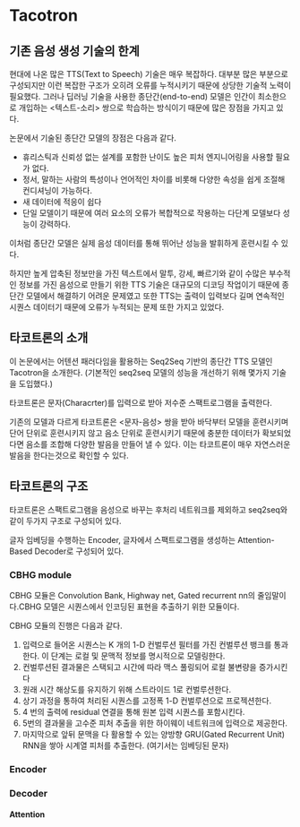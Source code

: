 # Tacotron

## 기존 음성 생성 기술의 한계

현대에 나온 많은 TTS(Text to Speech) 기술은 매우 복잡하다. 대부분 많은 부분으로 구성되지만 이런 복잡한 구조가 오히려 오류를 누적시키기 때문에 상당한 기술적 노력이 필요했다. 그러나 딥러닝 기술을 사용한 종단간(end-to-end) 모델은 인간이 최소한으로 개입하는 <텍스트-소리> 쌍으로 학습하는 방식이기 때문에 많은 장점을 가지고 있다.

논문에서 기술된 종단간 모델의 장점은 다음과 같다.

- 휴리스틱과 신뢰성 없는 설계를 포함한 난이도 높은 피처 엔지니어링을 사용할 필요가 없다.
- 정서, 말하는 사람의 특성이나 언어적인 차이를 비롯해 다양한 속성을 쉽게 조절해 컨디셔닝이 가능하다.
- 새 데이터에 적응이 쉽다
- 단일 모델이기 때문에 여러 요소의 오류가 복합적으로 작용하는 다단계 모델보다 성능이 강력하다.

이처럼 종단간 모델은 실제 음성 데이터를 통해 뛰어난 성능을 발휘하게 훈련시킬 수 있다.

하지만 높게 압축된 정보만을 가진 텍스트에서 말투, 강세, 빠르기와 같이 수많은 부수적인 정보를 가진 음성으로 만들기 위한 TTS 기술은 대규모의 디코딩 작업이기 때문에 종단간 모델에서 해결하기 어려운 문제였고 또한 TTS는 출력이 입력보다 길며 연속적인 시퀀스 데이터기 때문에 오류가 누적되는 문제 또한 가지고 있었다. 

## 타코트론의 소개
이 논문에서는 어텐션 패러다임을 활용하는 Seq2Seq 기반의 종단간 TTS 모델인 Tacotron을 소개한다. (기본적인 seq2seq 모델의 성능을 개선하기 위해 몇가지 기술을 도입했다.) 

타코트론은 문자(Characrter)를 입력으로 받아 저수준 스팩트로그램을 출력한다. 

기존의 모델과 다르게 타코트론은 <문자-음성> 쌍을 받아 바닥부터 모델을 훈련시키며 단어 단위로 훈련시키지 않고 음소 단위로 훈련시키기 때문에 충분한 데이터가 확보되었다면 음소를 조합해 다양한 발음을 만들어 낼 수 있다. 이는 타코트론이 매우 자연스러운 발음을 한다는것으로 확인할 수 있다.

## 타코트론의 구조

타코트론은 스팩트로그램을 음성으로 바꾸는 후처리 네트워크를 제외하고 seq2seq와 같이 두가지 구조로 구성되어 있다. 

글자 임베딩을 수행하는 Encoder, 글자에서 스팩트로그램을 생성하는 Attention-Based Decoder로 구성되어 있다.
### CBHG module
CBHG 모듈은 Convolution Bank, Highway net, Gated recurrent nn의 줄임말이다.CBHG 모델은 시퀀스에서 인코딩된 표현을 추출하기 위한 모듈이다.

CBHG 모듈의 진행은 다음과 같다.
1. 입력으로 들어온 시퀀스는 K 개의 1-D 컨벌루션 필터를 가진 컨벌루션 뱅크를 통과한다. 이 단계는 로컬 및 문맥적 정보를 명시적으로 모델링한다.
2. 컨벌루션된 결과물은 스택되고 시간에 따라 맥스 풀링되어 로컬 불변량을 증가시킨다
3. 원래 시간 해상도를 유지하기 위해 스트라이드 1로 컨벌루션한다.
4. 상기 과정을 통하여 처리된 시퀀스를 고정폭 1-D 컨벌루션으로 프로젝션한다. 
5. 4 번의 출력에 residual 연결을 통해 원본 입력 시퀀스를 포함시킨다.
6. 5번의 결과물을 고수준 피처 추출을 위한 하이웨이 네트워크에 입력으로 제공한다.
7. 마지막으로 앞뒤 문맥을 다 활용할 수 있는 양방향 GRU(Gated Recurrent Unit) RNN을 쌓아 시계열 피처를 추출한다. (여기서는 임베딩된 문자)

### Encoder

### Decoder

#### Attention


